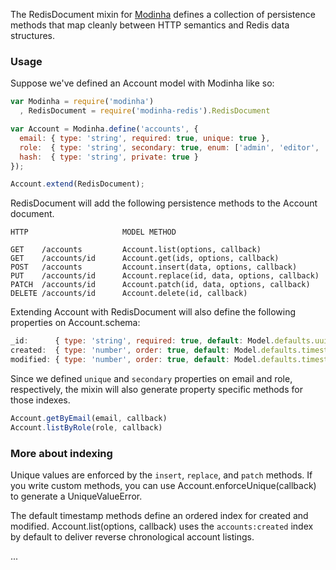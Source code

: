The RedisDocument mixin for [Modinha](https://github.com/christiansmith/Modinha) defines a collection of persistence methods that map cleanly between HTTP semantics and Redis data structures. 

### Usage

Suppose we've defined an Account model with Modinha like so:

```javascript
var Modinha = require('modinha')
  , RedisDocument = require('modinha-redis').RedisDocument

var Account = Modinha.define('accounts', {
  email: { type: 'string', required: true, unique: true },
  role:  { type: 'string', secondary: true, enum: ['admin', 'editor', 'author'] },
  hash:  { type: 'string', private: true }
});

Account.extend(RedisDocument);
```

RedisDocument will add the following persistence methods to the Account document.

```
HTTP                     MODEL METHOD

GET    /accounts         Account.list(options, callback)
GET    /accounts/id      Account.get(ids, options, callback)
POST   /accounts         Account.insert(data, options, callback)
PUT    /accounts/id      Account.replace(id, data, options, callback)
PATCH  /accounts/id      Account.patch(id, data, options, callback)
DELETE /accounts/id      Account.delete(id, callback)
```

Extending Account with RedisDocument will also define the following properties on Account.schema:

```javascript
_id:      { type: 'string', required: true, default: Model.defaults.uuid },
created:  { type: 'number', order: true, default: Model.defaults.timestamp },
modified: { type: 'number', order: true, default: Model.defaults.timestamp }
```

Since we defined `unique` and `secondary` properties on email and role, respectively, the mixin will also generate property specific methods for those indexes.

```javascript
Account.getByEmail(email, callback)
Account.listByRole(role, callback)
```

### More about indexing

Unique values are enforced by the `insert`, `replace`, and `patch` methods. If you write custom methods, you can use Account.enforceUnique(callback) to generate a UniqueValueError.

The default timestamp methods define an ordered index for created and modified. Account.list(options, callback) uses the `accounts:created` index by default to deliver reverse chronological account listings.

...

